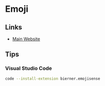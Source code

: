 # Emoji

<!--
🌟
-->

## Links

- [Main Website](https://getemoji.com/)

## Tips

### Visual Studio Code

```sh
code --install-extension bierner.emojisense
```
